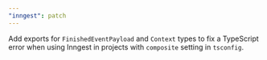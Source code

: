 ```yaml
---
"inngest": patch
---
```


Add exports for `FinishedEventPayload` and `Context` types to fix a TypeScript error when using Inngest in projects with `composite` setting in `tsconfig`.
